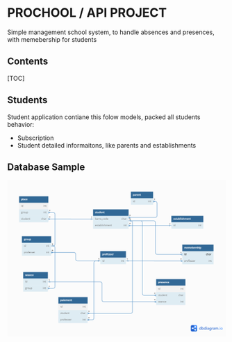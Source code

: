 # PROCHOOL / API PROJECT

Simple management school system, to handle absences and presences, with memebership for students

## Contents

[TOC]

## Students

Student application contiane this folow models, packed all students behavior:

- Subscription
- Student detailed informaitons, like parents and establishments

## Database Sample

![database_diagram](./images/database_diagram.png)
